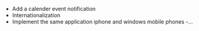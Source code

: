 - Add a calender event notification
- Internationalization
- Implement the same application iphone and windows mobile phones
-...
